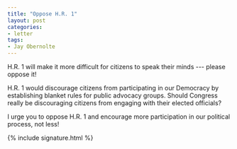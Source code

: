 ```yaml
---
title: "Oppose H.R. 1"
layout: post
categories:
- letter
tags:
- Jay Obernolte
---
```


H.R. 1 will make it more difficult for citizens to speak their minds --- please oppose it!

H.R. 1 would discourage citizens from participating in our Democracy by establishing blanket rules for public advocacy groups. Should Congress really be discouraging citizens from engaging with their elected officials?

I urge you to oppose H.R. 1 and encourage more participation in our political process, not less!

{% include signature.html %}
